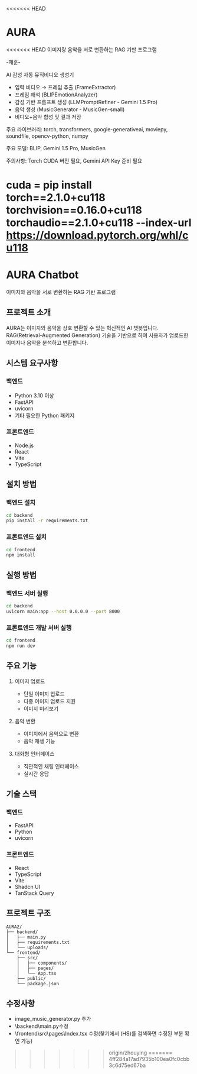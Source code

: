 <<<<<<< HEAD
# AURA
<<<<<<< HEAD
이미지랑 음악을 서로 변환하는 RAG 기반 프로그램

-재훈-

AI 감성 자동 뮤직비디오 생성기
- 입력 비디오 → 프레임 추출 (FrameExtractor)
- 프레임 해석 (BLIPEmotionAnalyzer)
- 감성 기반 프롬프트 생성 (LLMPromptRefiner - Gemini 1.5 Pro)
- 음악 생성 (MusicGenerator - MusicGen-small)
- 비디오+음악 합성 및 결과 저장
  
주요 라이브러리: torch, transformers, google-generativeai, moviepy, soundfile, opencv-python, numpy

주요 모델: BLIP, Gemini 1.5 Pro, MusicGen

주의사항: Torch CUDA 버전 필요, Gemini API Key 준비 필요




cuda = pip install torch==2.1.0+cu118 torchvision==0.16.0+cu118 torchaudio==2.1.0+cu118 --index-url https://download.pytorch.org/whl/cu118
=======
# AURA Chatbot

이미지와 음악을 서로 변환하는 RAG 기반 프로그램

## 프로젝트 소개

AURA는 이미지와 음악을 상호 변환할 수 있는 혁신적인 AI 챗봇입니다. RAG(Retrieval-Augmented Generation) 기술을 기반으로 하여 사용자가 업로드한 이미지나 음악을 분석하고 변환합니다.

## 시스템 요구사항

### 백엔드
- Python 3.10 이상
- FastAPI
- uvicorn
- 기타 필요한 Python 패키지

### 프론트엔드
- Node.js
- React
- Vite
- TypeScript

## 설치 방법

### 백엔드 설치
```bash
cd backend
pip install -r requirements.txt
```

### 프론트엔드 설치
```bash
cd frontend
npm install
```

## 실행 방법

### 백엔드 서버 실행
```bash
cd backend
uvicorn main:app --host 0.0.0.0 --port 8000
```

### 프론트엔드 개발 서버 실행
```bash
cd frontend
npm run dev
```

## 주요 기능

1. 이미지 업로드
   - 단일 이미지 업로드
   - 다중 이미지 업로드 지원
   - 이미지 미리보기

2. 음악 변환
   - 이미지에서 음악으로 변환
   - 음악 재생 기능

3. 대화형 인터페이스
   - 직관적인 채팅 인터페이스
   - 실시간 응답

## 기술 스택

### 백엔드
- FastAPI
- Python
- uvicorn

### 프론트엔드
- React
- TypeScript
- Vite
- Shadcn UI
- TanStack Query

## 프로젝트 구조

```
AURA2/
├── backend/
│   ├── main.py
│   ├── requirements.txt
│   └── uploads/
└── frontend/
    ├── src/
    │   ├── components/
    │   ├── pages/
    │   └── App.tsx
    ├── public/
    └── package.json
```


## 수정사항
- image_music_generator.py 추가
- \backend\main.py수정
- \frontend\src\pages\Index.tsx 수정(찾기에서 (HS)를 검색하면 수정된 부분 확인 가능)

>>>>>>> origin/zhouying
=======
>>>>>>> 4ff284a17ad7935b100ea0fc0cbb3c6d75ed67ba
>>>>>>> 
